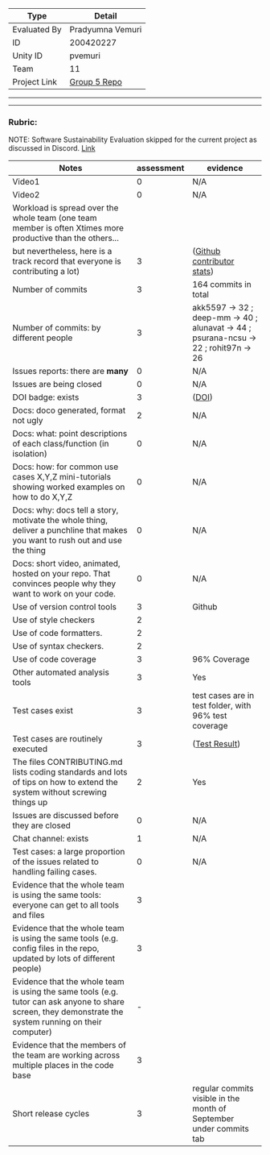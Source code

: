 |Type| Detail|
|--------|-------|
| Evaluated By | Pradyumna Vemuri |
| ID | 200420227 |
| Unity ID | pvemuri |
| Team | 11 |
| Project Link | [Group 5 Repo](https://github.com/alunavat/CSC510-22-group-5) |

******
******

### Rubric:

NOTE: Software Sustainability Evaluation skipped for the current project as discussed in Discord. [Link](https://discord.com/channels/1009547855301718107/1009549425288429608/1023416944101163069)

|Notes|assessment|evidence|
|-----|---------|----------|
|Video1| 0| N/A |
|Video2| 0| N/A |
|Workload is spread over the whole team (one team member is often Xtimes more productive than the others... 
but nevertheless, here is a track record that everyone is contributing a lot)| 3 | ([Github contributor stats](https://github.com/alunavat/CSC510-22-group-5/graphs/contributors)) |
|Number of commits| 3 | 164 commits in total |
|Number of commits: by different people| 3 | akk5597 -> 32 ; deep-mm -> 40 ; alunavat -> 44 ; psurana-ncsu -> 22 ; rohit97n -> 26 |
|Issues reports: there are **many**| 0 | N/A |
|Issues are being closed| 0 | N/A |
|DOI badge: exists| 3 | ([DOI](https://zenodo.org/record/7016145#.YzHMlXbMK70)) |
|Docs: doco generated, format not ugly | 2 | N/A |
|Docs: what: point descriptions of each class/function (in isolation) | 0 | N/A |
|Docs: how: for common use cases X,Y,Z mini-tutorials showing worked examples on how to do X,Y,Z| 0 | N/A |
|Docs: why: docs tell a story, motivate the whole thing, deliver a punchline that makes you want to rush out and use the thing| 0 | N/A |
|Docs: short video, animated, hosted on your repo. That convinces people why they want to work on your code.| 0 | N/A |
|Use of version control tools| 3 | Github |
|Use of style checkers | 2 | |
|Use of code formatters. | 2 ||
|Use of syntax checkers. | 2 ||
|Use of code coverage | 3 | 96% Coverage |
|Other automated analysis tools| 3 | Yes |
|Test cases exist| 3 |test cases are in test folder, with 96% test coverage|
|Test cases are routinely executed| 3 | ([Test Result](https://github.com/alunavat/CSC510-22-group-5/actions/runs/3124971110/jobs/5068860241)) |
|The files CONTRIBUTING.md lists coding standards and lots of tips on how to extend the system without screwing things up| 2 | Yes |
|Issues are discussed before they are closed| 0 | N/A |
|Chat channel: exists| 1 | N/A |
|Test cases: a large proportion of the issues related to handling failing cases.| 0 | N/A |
|Evidence that the whole team is using the same tools: everyone can get to all tools and files| 3 | |
|Evidence that the whole team is using the same tools (e.g. config files in the repo, updated by lots of different people)| 3 | |
|Evidence that the whole team is using the same tools (e.g. tutor can ask anyone to share screen, they demonstrate the system running on their computer)| - | |
|Evidence that the members of the team are working across multiple places in the code base| 3 | |
|Short release cycles | 3 | regular commits visible in the month of September under commits tab

